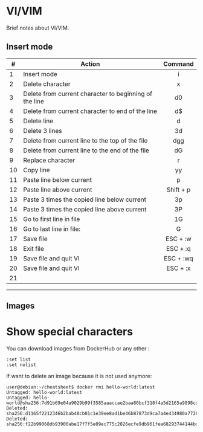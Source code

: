 # VI/VIM

Brief notes about VI/VIM.

## Insert mode

|#  | Action        | Command       |
|---| ------------- |:-------------:|
|1| Insert mode | i |
|2| Delete character | x |
|3| Delete from current character to beginning of the line | d0 |
|4| Delete from current character to end of the line | d$ |
|5| Delete line | d |
|6| Delete 3 lines | 3d |
|7| Delete from current line to the top of the file | dgg |
|8| Delete from current line to the end of the file | dG |
|9| Replace character | r |
|10| Copy line| yy |
|11| Paste line below current | p |
|12| Paste line above current | Shift + p |
|13| Paste 3 times the copied line below current | 3p |
|14| Paste 3 times the copied line above current | 3P |
|15| Go to first line in file | 1G |
|16| Go to last line in file:  | G |
|17| Save file | ESC + :w |
|18| Exit file | ESC + :q |
|19| Save file and quit VI | ESC + :wq |
|20| Save file and quit VI | ESC + :x |
|21|  |  |

----

## Images
# Show special characters
You can download images from DockerHub or any other <reponame>:

```shell
:set list
:set nolist
```

If want to delete an image because it is not used anymore:
```shell
user@debian:~/cheatsheet$ docker rmi hello-world:latest 
Untagged: hello-world:latest
Untagged: hello-world@sha256:7d91b69e04a9029b99f3585aaaccae2baa80bcf318f4a5d2165a9898cd2dc0a1
Deleted: sha256:d1165f2212346b2bab48cb01c1e39ee8ad1be46b87873d9ca7a4e434980a7726
Deleted: sha256:f22b99068db93900abe17f7f5e09ec775c2826ecfe9db961fea68293744144bd
```